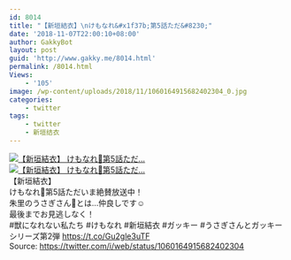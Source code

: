 ```yaml
---
id: 8014
title: "【新垣結衣】\nけもなれ&#x1f37b;第5話ただ&#8230;"
date: '2018-11-07T22:00:10+08:00'
author: GakkyBot
layout: post
guid: 'http://www.gakky.me/8014.html'
permalink: /8014.html
Views:
    - '105'
image: /wp-content/uploads/2018/11/1060164915682402304_0.jpg
categories:
    - twitter
tags:
    - twitter
    - 新垣结衣
---
```


[![【新垣結衣】
けもなれ🍻第5話ただ...](http://www.yui-aragaki.org/wp-content/uploads/2018/11/1060164915682402304_0.jpg)](http://www.yui-aragaki.org/wp-content/uploads/2018/11/1060164915682402304_0.jpg)  
[![【新垣結衣】
けもなれ🍻第5話ただ...](http://www.yui-aragaki.org/wp-content/uploads/2018/11/1060164915682402304_1.jpg)](http://www.yui-aragaki.org/wp-content/uploads/2018/11/1060164915682402304_1.jpg)  
【新垣結衣】  
けもなれ🍻第5話ただいま絶賛放送中！  
朱里のうさぎさん🐰とは…仲良しです☺️  
最後までお見逃しなく！  
\#獣になれない私たち #けもなれ #新垣結衣 #ガッキー #うさぎさんとガッキーシリーズ第2弾 https://t.co/Gu2gle3uTF  
Source: <https://twitter.com/i/web/status/1060164915682402304>